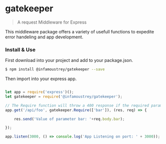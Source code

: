 # gatekeeper

> A request Middleware for Express

This middleware package offers a variety of usefull functions to expedite error handeling and app development.

### Install & Use

First download into your project and add to your package.json.

```bash
$ npm install @infamoustrey/gatekeeper --save
```

Then import into your express app.

```javascript

let app = require('express')();
let gatekeeper = require('@infamoustrey/gatekeeper');

// The Require function will throw a 400 response if the required parameters are not met
app.get('/api/foo', gatekeeper.Require(['bar']), (res, req) => {

    res.send('Value of parameter bar: '+req.body.bar);

});

app.listen(3000, () => console.log('App Listening on port: ' + 3000));

```
